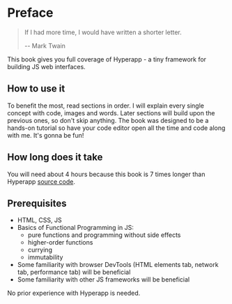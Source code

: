 # Preface

> If I had more time, I would have written a shorter letter.
>
> -- Mark Twain

This book gives you full coverage of Hyperapp - a tiny framework for building JS web interfaces.

## How to use it

To benefit the most, read sections in order. I will explain every single concept with code, images and words. 
Later sections will build upon the previous ones, so don't skip anything.
The book was designed to be a hands-on tutorial so have your code editor
open all the time and code along with me. It's gonna be fun!

## How long does it take

You will need about 4 hours because this book is 7 times longer than Hyperapp [source code](https://github.com/jorgebucaran/hyperapp/blob/master/src/index.js).

## Prerequisites

* HTML, CSS, JS
* Basics of Functional Programming in JS:
    * pure functions and programming without side effects
    * higher-order functions
    * currying
    * immutability
* Some familiarity with browser DevTools (HTML elements tab, network tab, performance tab)  will be beneficial   
* Some familiarity with other JS frameworks will be beneficial    

No prior experience with Hyperapp is needed.